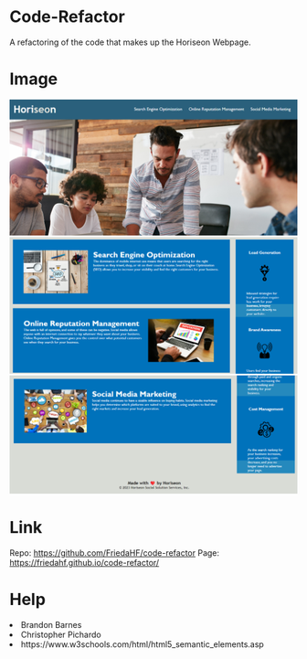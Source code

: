 # Code-Refactor

A refactoring of the code that makes up the Horiseon Webpage.

# Image
![ScreenShot #1](<horiseon 1.png>)
![ScreenShot #2](<horiseon 2.png>)
![ScreenShot #3](<horiseon 3.png>)

# Link
Repo: https://github.com/FriedaHF/code-refactor
Page: https://friedahf.github.io/code-refactor/

# Help
<li>Brandon Barnes</li>
<li>Christopher Pichardo</li>
<li>https://www.w3schools.com/html/html5_semantic_elements.asp</li>

